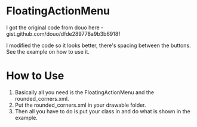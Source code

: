 # FloatingActionMenu
I got the original code from douo here - gist.github.com/douo/dfde289778a9b3b6918f

I modified the code so it looks better, there's spacing between the buttons.  See the example on how to use it.

# How to Use

1. Basically all you need is the FloatingActionMenu and the rounded_corners.xml.
2. Put the rounded_corners.xml in your drawable folder.
3. Then all you have to do is put your class in and do what is shown in the example.
